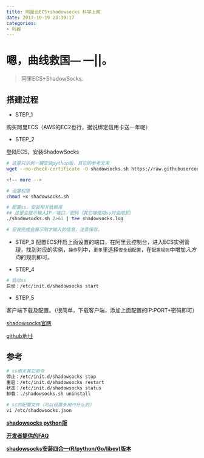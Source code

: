 ```yaml
---
title: 阿里云ECS+shadowsocks 科学上网
date: 2017-10-19 23:39:17
categories:
- 利器
---
```


# 嗯，曲线救国— —||。

>阿里ECS+ShadowSocks.

## 搭建过程

* STEP_1

购买阿里ECS（AWS的EC2也行，据说绑定信用卡送一年呢）

* STEP_2

登陆ECS，安装ShadowSocks
```bash
# 这里只示例一键安装python版，其它的参考文末
wget --no-check-certificate -O shadowsocks.sh https://raw.githubusercontent.com/teddysun/shadowsocks_install/master/shadowsocks.sh

<!-- more -->

# 设置权限
chmod +x shadowsocks.sh

# 配置ss，安装相关依赖库
## 这里会提示输入IP／端口／密码（其它端使用ss时会用到）
./shadowsocks.sh 2>&1 | tee shadowsocks.log

# 安装完成会展示刚才输入的信息，注意保存。
```
* STEP_3
配置ECS开启上面设置的端口，在阿里云控制台，进入ECS实例管理，找到对应的实例，`操作`列中，`更多`里选择`安全组配置`，在`配置规则`中增加*入方向*的规则即可。

* STEP_4

```bash
# 启动ss
启动：/etc/init.d/shadowsocks start
```
* STEP_5

客户端下载及配置。（很简单，下载客户端，添加上面配置的IP:PORT+密码即可）

[shadowsocks官网](https://shadowsocks.org/en/index.html)

[github地址](https://github.com/shadowsocks)

## 参考

```bash
# ss相关其它命令
停止：/etc/init.d/shadowsocks stop
重启：/etc/init.d/shadowsocks restart
状态：/etc/init.d/shadowsocks status
卸载：./shadowsocks.sh uninstall

# ss的配置文件（可以设置多用户什么的）
vi /etc/shadowsocks.json
```

**[shadowsocks python版](https://teddysun.com/342.html)**

**[开发者提供的FAQ](https://teddysun.com/399.html)**

**[shadowsocks安装四合一(R/python/Go/libev)版本](https://teddysun.com/486.html)**